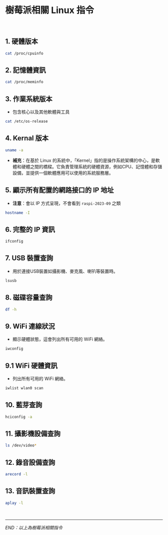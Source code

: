 # 樹莓派相關 Linux 指令

</br>

## 1. 硬體版本

```bash
cat /proc/cpuinfo
```

## 2. 記憶體資訊

```bash
cat /proc/meminfo
```

## 3. 作業系統版本

- 包含核心以及其他軟體與工具

```bash
cat /etc/os-release
```

## 4. Kernal 版本

```bash
uname -a
```

- **補充**：在基於 Linux 的系統中，「Kernel」指的是操作系統架構的中心，是軟體和硬體之間的橋樑。它負責管理系統的硬體資源，例如CPU、記憶體和存儲設備，並提供一個軟體應用可以使用的系統服務層。

## 5. 顯示所有配置的網路接口的 IP 地址

- **注意**：會以 IP 方式呈現，不會看到 `raspi-2023-09` 之類

```bash
hostname -I
```

## 6. 完整的 IP 資訊

```bash
ifconfig
```

## 7. USB 裝置查詢

- 用於連接USB裝置如攝影機、麥克風、喇叭等裝置時。

```bash
lsusb
```

## 8. 磁碟容量查詢

```bash
df -h
```

## 9. WiFi 連線狀況

- 顯示硬體狀態，這會列出所有可用的 WiFi 網絡。

```bash
iwconfig
```

## 9.1 WiFi 硬體資訊

- 列出所有可用的 WiFi 網絡。

```bash
iwlist wlan0 scan
```

## 10. 藍芽查詢

```bash
hciconfig -a
```

## 11. 攝影機設備查詢

```bash
ls /dev/video*
```

## 12. 錄音設備查詢

```bash
arecord -l
```

## 13. 音訊裝置查詢

```bash
aplay -l
```

</br>

---

_END：以上為樹莓派相關指令_
